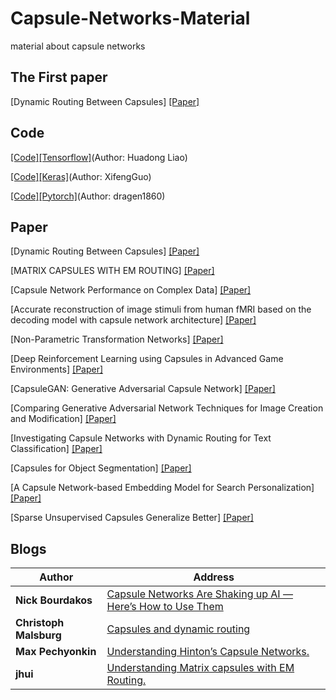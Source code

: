 # Capsule-Networks-Material
material about capsule networks 

## The First paper
[Dynamic Routing Between Capsules] [[Paper]](https://arxiv.org/abs/1710.09829)

## Code
[[Code][Tensorflow]](https://github.com/naturomics/CapsNet-Tensorflow)(Author: Huadong Liao)

[[Code][Keras]](https://github.com/XifengGuo/CapsNet-Keras)(Author: XifengGuo)

[[Code][Pytorch]](https://github.com/dragen1860/CapsNet-Pytorch)(Author: dragen1860)

## Paper
[Dynamic Routing Between Capsules] [[Paper]](https://arxiv.org/abs/1710.09829)

[MATRIX CAPSULES WITH EM ROUTING] [[Paper]](https://openreview.net/pdf?id=HJWLfGWRb)

[Capsule Network Performance on Complex Data] [[Paper]](https://arxiv.org/abs/1712.03480)

[Accurate reconstruction of image stimuli from human fMRI based on the decoding model with capsule network architecture] [[Paper]](https://arxiv.org/abs/1801.00602)

[Non-Parametric Transformation Networks] [[Paper]](https://arxiv.org/abs/1801.04520)

[Deep Reinforcement Learning using Capsules in Advanced Game Environments] [[Paper]](https://arxiv.org/abs/1801.09597)

[CapsuleGAN: Generative Adversarial Capsule Network] [[Paper]](https://arxiv.org/abs/1802.06167)

[Comparing Generative Adversarial Network Techniques for Image Creation and Modification] [[Paper]](https://arxiv.org/abs/1803.09093)

[Investigating Capsule Networks with Dynamic Routing for Text Classification] [[Paper]](https://arxiv.org/abs/1804.00538)

[Capsules for Object Segmentation] [[Paper]](https://arxiv.org/abs/1804.04241)

[A Capsule Network-based Embedding Model for Search Personalization] [[Paper]](https://arxiv.org/abs/1804.04266)

[Sparse Unsupervised Capsules Generalize Better] [[Paper]](https://arxiv.org/abs/1804.06094)

## Blogs
| Author | Address |
| -------| ------- |
| **Nick Bourdakos** |  [Capsule Networks Are Shaking up AI — Here’s How to Use Them](https://hackernoon.com/capsule-networks-are-shaking-up-ai-heres-how-to-use-them-c233a0971952)  |
| **Christoph Malsburg** |  [Capsules and dynamic routing ](https://medium.com/@christophmalsburg/capsules-and-dynamic-routing-are-a-step-in-the-right-direction-finally-addressing-the-binding-d269b62de567)  |
| **Max Pechyonkin** |  [Understanding Hinton’s Capsule Networks.](https://medium.com/ai%C2%B3-theory-practice-business/understanding-hintons-capsule-networks-part-i-intuition-b4b559d1159b)  |
| **jhui** |  [Understanding Matrix capsules with EM Routing.](https://jhui.github.io/2017/11/14/Matrix-Capsules-with-EM-routing-Capsule-Network)  |
